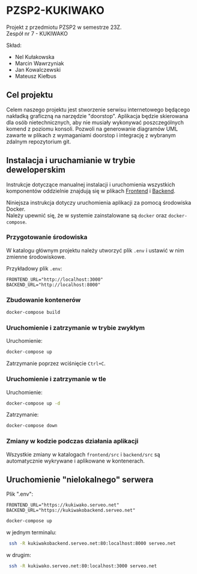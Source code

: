 # PZSP2-KUKIWAKO

Projekt z przedmiotu PZSP2 w semestrze 23Z.  
Zespół nr 7 - KUKIWAKO

Skład:

- Nel Kułakowska
- Marcin Wawrzyniak
- Jan Kowalczewski
- Mateusz Kiełbus

## Cel projektu

Celem naszego projektu jest stworzenie serwisu internetowego będącego nakładką graficzną na narzędzie "doorstop". Aplikacja będzie skierowana dla osób nietechnicznych, aby nie musiały wykonywać poszczególnych komend z poziomu konsoli. Pozwoli na generowanie diagramów UML zawarte w plikach z wymaganiami doorstop i integrację z wybranym zdalnym repozytorium git.

## Instalacja i uruchamianie w trybie deweloperskim

Instrukcje dotyczące manualnej instalacji i uruchomienia wszystkich komponentów oddzielnie znajdują się w plikach [Frontend](frontend/README.md) i [Backend](backend/README.md).

Niniejsza instrukcja dotyczy uruchomienia aplikacji za pomocą środowiska Docker.  
Należy upewnić się, że w systemie zainstalowane są `docker` oraz `docker-compose`.

### Przygotowanie środowiska

W katalogu głównym projektu należy utworzyć plik `.env` i ustawić w nim zmienne środowiskowe.

Przykładowy plik `.env`:

```text
FRONTEND_URL="http://localhost:3000"
BACKEND_URL="http://localhost:8000"
```

### Zbudowanie kontenerów

```bash
docker-compose build
```

### Uruchomienie i zatrzymanie w trybie zwykłym

Uruchomienie:

```bash
docker-compose up
```

Zatrzymanie poprzez wciśnięcie `Ctrl+C`.

### Uruchomienie i zatrzymanie w tle

Uruchomienie:

```bash
docker-compose up -d
```

Zatrzymanie:

```bash
docker-compose down
```

### Zmiany w kodzie podczas działania aplikacji

Wszystkie zmiany w katalogach `frontend/src` i `backend/src` są automatycznie wykrywane i aplikowane w kontenerach.

## Uruchomienie "nielokalnego" serwera

Plik ".env":

```text
FRONTEND_URL="https://kukiwako.serveo.net"
BACKEND_URL="https://kukiwakobackend.serveo.net"
```

```bash
docker-compose up
```

w jednym terminalu:

```bash
 ssh -R kukiwakobackend.serveo.net:80:localhost:8000 serveo.net
```

w drugim:

```bash
 ssh -R kukiwako.serveo.net:80:localhost:3000 serveo.net
```

